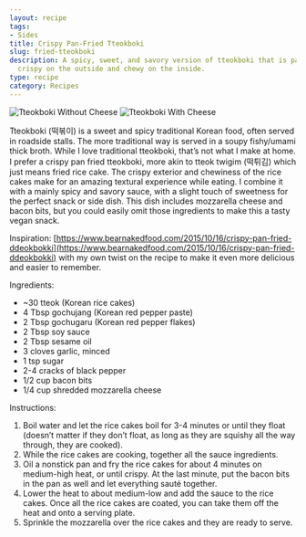```yaml
---
layout: recipe
tags:
- Sides
title: Crispy Pan-Fried Tteokboki
slug: fried-tteokboki
description: A spicy, sweet, and savory version of tteokboki that is pan fried and
  crispy on the outside and chewy on the inside.
type: recipe
category: Recipes
---
```


![Tteokboki Without Cheese](https://res.cloudinary.com/dvqeiswvr/image/upload/v1677710391/tteok-pre-cheese.jpg)
![Tteokboki With Cheese](https://res.cloudinary.com/dvqeiswvr/image/upload/v1677710391/tteok-with-cheese.jpg)

Tteokboki (떡볶이) is a sweet and spicy traditional Korean food, often served in roadside stalls. The more traditional way is served in a soupy fishy/umami thick broth. While I love traditional tteokboki, that’s not what I make at home. I prefer a crispy pan fried tteokboki, more akin to tteok twigim (떡튀김) which just means fried rice cake. The crispy exterior and chewiness of the rice cakes make for an amazing textural experience while eating. I combine it with a mainly spicy and savory sauce, with a slight touch of sweetness for the perfect snack or side dish. This dish includes mozzarella cheese and bacon bits, but you could easily omit those ingredients to make this a tasty vegan snack.

Inspiration: [https://www.bearnakedfood.com/2015/10/16/crispy-pan-fried-ddeokbokki](https://www.bearnakedfood.com/2015/10/16/crispy-pan-fried-ddeokbokki) with my own twist on the recipe to make it even more delicious and easier to remember.

Ingredients:
* ~30 tteok (Korean rice cakes)
* 4 Tbsp gochujang (Korean red pepper paste)
* 2 Tbsp gochugaru (Korean red pepper flakes)
* 2 Tbsp soy sauce
* 2 Tbsp sesame oil
* 3 cloves garlic, minced
* 1 tsp sugar
* 2-4 cracks of black pepper
* 1/2 cup bacon bits
* 1/4 cup shredded mozzarella cheese

Instructions:
1. Boil water and let the rice cakes boil for 3-4 minutes or until they float (doesn’t matter if they don’t float, as long as they are squishy all the way through, they are cooked).
2. While the rice cakes are cooking, together all the sauce ingredients. 
3. Oil a nonstick pan and fry the rice cakes for about 4 minutes on medium-high heat, or until crispy. At the last minute, put the bacon bits in the pan as well and let everything sauté together.
4. Lower the heat to about medium-low and add the sauce to the rice cakes. Once all the rice cakes are coated, you can take them off the heat and onto a serving plate. 
5. Sprinkle the mozzarella over the rice cakes and they are ready to serve.